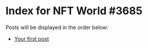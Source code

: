 # Index for NFT World #3685
Posts will be displayed in the order below:

- [Your first post](./001-first.md)

